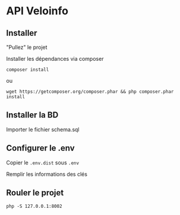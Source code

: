 # API Veloinfo

## Installer
"Pullez" le projet

Installer les dépendances via composer

`composer install`

ou

``wget https://getcomposer.org/composer.phar && php composer.phar install``


## Installer la BD

Importer le fichier schema.sql

## Configurer le .env

Copier le `.env.dist` sous `.env`

Remplir les informations des clés

## Rouler le projet

`php -S 127.0.0.1:8002`

